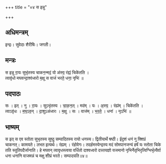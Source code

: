 +++
title = "०४ स इन्नु"

+++
## अधिमन्त्रम्
इन्द्रः। सुवेदाः शैरीषिः। जगती।

## मन्त्रः
स इन्नु रा॒यः सुभृ॑तस्य चाकन॒न्मदं॒ यो अ॑स्य॒ रंह्यं॒ चिके॑तति ।  
त्वावृ॑धो मघवन्दा॒श्व॑ध्वरो म॒क्षू स वाजं॑ भरते॒ धना॒ नृभिः॑ ॥

## पदपाठः
सः । इत् । नु । रा॒यः । सुऽभृ॑तस्य । चा॒क॒न॒त् । मद॑म् । यः । अ॒स्य॒ । रंह्य॑म् । चिके॑तति ।  
त्वाऽवृ॑धः । म॒घ॒ऽव॒न् । दा॒शुऽअ॑ध्वरः । म॒क्षु । सः । वाज॑म् । भ॒र॒ते॒ । धना॑ । नृऽभिः॑ ॥

## भाष्यम्
स इत् स एव स्तोता सुभृतस्य सुष्ठु सम्पादितस्य रायो धनस्य। द्वितीयार्थे षष्ठी। ईदृशं धनं नु क्शिप्रं चाकनत्। कामयते। लभत इत्यर्थः। रंह्यम् । रंहोवेगः। तदर्हमस्येन्द्रस्य मदं सोमपानजन्यं हर्षं यः स्तोता चिके तति स्तुतिपदैर्जानाति। हे मघवन् त्वावृधस्त्वया वर्धितो दाश्वध्वरो दत्त्तयज्ञो यजमानो नृभिर्नेतृभिरृत्विग्भिर्भृत्यैर्वा धना धनानि वाजमन्नं च मक्षु शीघ्रं भरते। सम्पादयति॥४॥